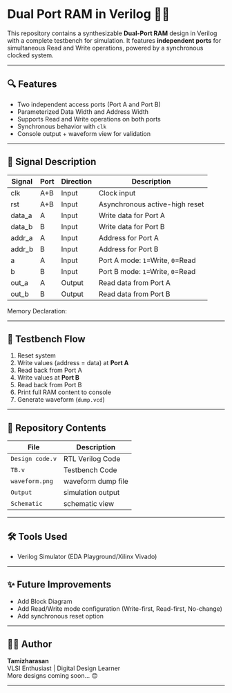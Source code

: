 # Dual Port RAM in Verilog 🧠✨

This repository contains a synthesizable **Dual-Port RAM** design in Verilog with a complete testbench for simulation. It features **independent ports** for simultaneous Read and Write operations, powered by a synchronous clocked system.

---

## 🔍 Features

- Two independent access ports (Port A and Port B)
- Parameterized Data Width and Address Width
- Supports Read and Write operations on both ports
- Synchronous behavior with `clk`
- Console output + waveform view for validation

---

## 📌 Signal Description

| Signal | Port | Direction | Description |
|--------|------|-----------|-------------|
| clk | A+B | Input | Clock input |
| rst | A+B | Input | Asynchronous active-high reset |
| data_a | A | Input | Write data for Port A |
| data_b | B | Input | Write data for Port B |
| addr_a | A | Input | Address for Port A |
| addr_b | B | Input | Address for Port B |
| a | A | Input | Port A mode: `1`=Write, `0`=Read |
| b | B | Input | Port B mode: `1`=Write, `0`=Read |
| out_a | A | Output | Read data from Port A |
| out_b | B | Output | Read data from Port B |

Memory Declaration:



---

## 🧪 Testbench Flow

1. Reset system
2. Write values (address = data) at **Port A**
3. Read back from Port A
4. Write values at **Port B**
5. Read back from Port B
6. Print full RAM content to console
7. Generate waveform (`dump.vcd`)

---

## 📁 Repository Contents
| File | Description |
|------|-------------|
| `Design code.v` | RTL Verilog Code |
| `TB.v` | Testbench Code |
| `waveform.png` | waveform dump file |
| `Output` | simulation output |
| `Schematic` | schematic view |

---

## 🛠 Tools Used
- Verilog Simulator (EDA Playground/Xilinx Vivado)

---

## ✨ Future Improvements
- Add Block Diagram
- Add Read/Write mode configuration (Write-first, Read-first, No-change)
- Add synchronous reset option

---

## 👩‍💻 Author
**Tamizharasan**  
VLSI Enthusiast | Digital Design Learner  
More designs coming soon… 😊

---




        
